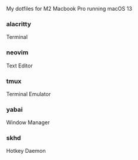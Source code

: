 My dotfiles for M2 Macbook Pro running macOS 13

### alacritty
Terminal
### neovim
Text Editor
### tmux
Terminal Emulator
### yabai
Window Manager
### skhd
Hotkey Daemon


